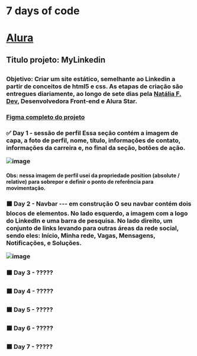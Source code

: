 <h1> 7 days of code  <h1> <a href="https://www.alura.com.br">Alura</a>

<h2> Titulo projeto: MyLinkedin <h2>

<h3>Objetivo: Criar um  site estático, semelhante ao Linkedin a partir de conceitos de html5 e css. As etapas de criação são entregues diariamente, ao longo de sete dias pela <a href="https://gist.github.com/natalia-fs">Natália F. Dev</a>, Desenvolvedora Front-end e Alura Star.

<h3><a href="https://www.figma.com/file/YNrQbgrdCBM7tDd6CfpBmm/7days---HTML-e-CSS-(Linkedin)?type=design&node-id=0%3A1&mode=dev">Figma completo do projeto</a>

<h3>✅ Day 1 - sessão de perfil
Essa seção contém a imagem de capa, a foto de perfil, nome, título, informações de contato, informações da carreira e, no final da seção, botões de ação. 
  
![image](https://github.com/KazzenBS/mylinkedin/assets/150951409/02d995fe-ceb0-430b-a499-45a71d60941b)
<h4>Obs: nessa imagem de perfil usei da propriedade position (absolute / relative) para sobrepor e definir o ponto de referência para movimentação.
  
<h3>⬛ Day 2 - Navbar --- em construção
O seu navbar contém dois blocos de elementos. No lado esquerdo, a imagem com a logo do LinkedIn e uma barra de pesquisa. No lado direito, um conjunto de links levando para outras áreas da rede social, sendo eles: Início, Minha rede, Vagas, Mensagens, Notificações, e Soluções.
  
![image](https://github.com/KazzenBS/mylinkedin/assets/150951409/e733bb89-fea9-478e-95f7-8113058b2422)

<h3>⬛ Day 3 - ?????
  
<h3>⬛ Day 4 - ?????
  
<h3>⬛ Day 5 - ?????
  
<h3>⬛ Day 6 - ?????
  
<h3>⬛ Day 7 - ?????


